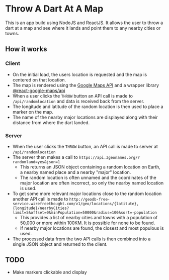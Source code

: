 # Throw A Dart At A Map

This is an app build using NodeJS and ReactJS. It allows the user to throw a dart at a map and see where it lands and point them to any nearby cities or towns.

## How it works

### Client
- On the initial load, the users location is requested and the map is centered on that location.
- The map is rendered using the [Google Maps API](https://developers.google.com/maps/documentation/javascript) and a wrapper library [@react-google-maps/api](https://www.npmjs.com/package/@react-google-maps/api)
- When a user clicks the `THROW` button an API call is made to `/api/randomlocation` and data is received back from the server.
- The longitude and latitude of the random location is then used to place a marker on the map.
- The name of the nearby major locations are displayed along with their distance from where the dart landed.

### Server
- When the user clicks the `THROW` button, an API call is made to server at `/api/randomlocation`
- The server then makes a call to `https://api.3geonames.org/?randomland=yes&json=1`
    - This returns an JSON object containing a random location on Earth, a nearby named place and a nearby "major" location.
    - The random location is often unnamed and the coordinates of the major location are often incorrect, so only the nearby named location is used. 
- To get some more relevant major locations close to the random location another API call is made to `http://geodb-free-service.wirefreethought.com/v1/geo/locations/{latitute},{longitude}/nearbyCities?limit=5&offset=0&minPopulation=50000&radius=100&sort=-population`
    - This provides a list of nearby cities and towns with a population of 50,000 or more within 100KM. It is possible for none to be found.
    - If nearby major locations are found, the closest and most populous is used.
- The processed data from the two API calls is then combined into a single JSON object and returned to the client.

## TODO
- Make markers clickable and display
